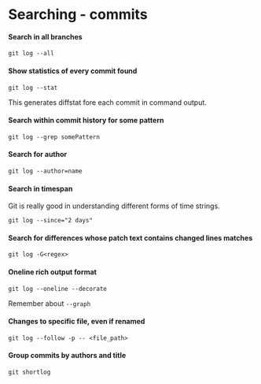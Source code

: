 # Searching - commits

#### Search in all branches

```
git log --all
```

#### Show statistics of every commit found

```
git log --stat
```

This generates diffstat fore each commit in command output.

#### Search within commit history for some pattern

```
git log --grep somePattern
```

#### Search for author 

```
git log --author=name
```

#### Search in timespan

Git is really good in understanding different forms of time strings.

```
git log --since="2 days"
```

#### Search for differences whose patch text contains changed lines matches <regexp>

```
git log -G<regex>
```

#### Oneline rich output format

```
git log --oneline --decorate
```

Remember about `--graph`

#### Changes to specific file, even if renamed

```
git log --follow -p -- <file_path>
```

#### Group commits by authors and title 

```
git shortlog
```
